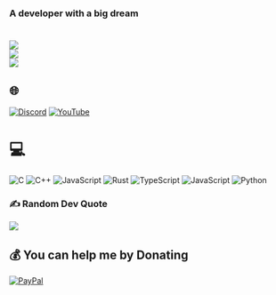### A developer with a big dream

#
![](https://github-readme-stats.vercel.app/api?username=kleo-dev&theme=gruvbox&hide_border=true&include_all_commits=false&count_private=false)<br/>
![](https://github-readme-streak-stats.herokuapp.com/?user=kleo-dev&theme=gruvbox&hide_border=true)<br/>
![](https://github-readme-stats.vercel.app/api/top-langs/?username=kleo-dev&theme=gruvbox&hide_border=true&include_all_commits=false&count_private=false&layout=compact)

## 🌐
[![Discord](https://img.shields.io/badge/Discord-%237289DA.svg?logo=discord&logoColor=white)](https://discord.gg/nCePwckd4q) [![YouTube](https://img.shields.io/badge/YouTube-%23FF0000.svg?logo=YouTube&logoColor=white)](https://youtube.com/@@KleoCodes) 

# 💻
![C](https://img.shields.io/badge/c-%2300599C.svg?style=for-the-badge&logo=c&logoColor=white) ![C++](https://img.shields.io/badge/c++-%2300599C.svg?style=for-the-badge&logo=c%2B%2B&logoColor=white) ![JavaScript](https://img.shields.io/badge/javascript-%23323330.svg?style=for-the-badge&logo=javascript&logoColor=%23F7DF1E) ![Rust](https://img.shields.io/badge/rust-%23000000.svg?style=for-the-badge&logo=rust&logoColor=white) ![TypeScript](https://img.shields.io/badge/typescript-%23007ACC.svg?style=for-the-badge&logo=typescript&logoColor=white) ![JavaScript](https://img.shields.io/badge/javascript-%23323330.svg?style=for-the-badge&logo=javascript&logoColor=%23F7DF1E) ![Python](https://img.shields.io/badge/python-3670A0?style=for-the-badge&logo=python&logoColor=ffdd54)

### ✍️ Random Dev Quote
![](https://quotes-github-readme.vercel.app/api?type=horizontal&theme=gruvbox)

  ## 💰 You can help me by Donating
  [![PayPal](https://img.shields.io/badge/PayPal-00457C?style=for-the-badge&logo=paypal&logoColor=white)](https://paypal.me/KlestiSelimaj) 

  
<!-- Proudly created with GPRM ( https://gprm.itsvg.in ) -->

